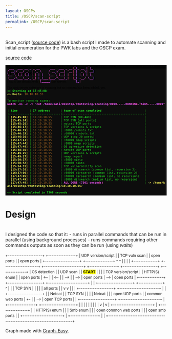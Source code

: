 ```yaml
---
layout: OSCPs
title: /OSCP/scan-script
permalink: /OSCP/scan-script
---
```


<p><br>Scan_script (<a href="https://github.com/Plotkine/scan_script" target="_blank" rel="noopener noreferrer">source code</a>) is a bash script I made to automate scanning and initial enumeration for the PWK labs and the OSCP exam.

<a href="https://github.com/Plotkine/scan_script" target="_blank" rel="noopener noreferrer">source code</a>

<img src="/OSCP/scan-script/execution-example.png" alt="execution example" width="800" height="auto"></p>

<h1>Design</h1>

<p><br>I designed the code so that it:
- runs in parallel commands that can be run in parallel (using background processes)
- runs commands requiring other commands outputs as soon as they can be run (using <i>wait</i>s)

<!--  <img src="/OSCP/scan-script/flow.png" alt="script flow" width="800" height="auto"></p> -->

<small>                     +--------------------+                                   +----------------+
                     | UDP version/script |                                   | TCP vuln scan  |
                     |     open ports     |                                   |   open ports   |
                     +--------------------+                                   +----------------+
                       ^                                                        ^
                       |                                                        |
                       |                                                        |
+--------------+     +--------------------+     +-----------------------+     +----------------+     +--------------------+     +--------------+
| OS detection |     |      UDP scan      |     |         <mark><b>START</b></mark>         |     |                |     | TCP version/script |     | HTTP(S) enum |
|  open ports  | <-- |                    | <-- |                       | --> |                | --> |     open ports     | --> |  open ports  |
+--------------+     +--------------------+     +-----------------------+     |                |     +--------------------+     +--------------+
  ^                    |                          |                           |    TCP SYN     |
  |                    |                          |                           |   all ports    |
  |                    v                          v                           |                |
  |                  +--------------------+     +-----------------------+     |                |     +--------------------+
  |                  |       Netcat       |     |        TCP SYN        |     |                |     |       Netcat       |
  |                  |   open UDP ports   |     |   common web ports    |  +- |                | --> |   open TCP ports   |
  |                  +--------------------+     +-----------------------+  |  +----------------+     +--------------------+
  |                                               |                        |    |
  |                                               |                        |    |
  |                                               v                        |    v
  |                                             +-----------------------+  |  +----------------+
  |                                             |     HTTP(S) enum      |  |  |    Smb enum    |
  |                                             | open common web ports |  |  | open smb ports |
  |                                             +-----------------------+  |  +----------------+
  |                                                                        |
  +------------------------------------------------------------------------+</small></p>

<p>Graph made with <a href="https://github.com/ironcamel/Graph-Easy" target="_blank" rel="noopener noreferrer">Graph-Easy</a>.</p>

<!-- <p>Source code and instructions on how to use this script <a href="https://github.com/Plotkine/scan_script" target="_blank" rel="noopener noreferrer">here</a>.</p> -->
